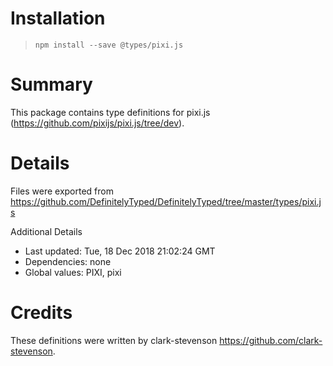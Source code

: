 # Installation
> `npm install --save @types/pixi.js`

# Summary
This package contains type definitions for pixi.js (https://github.com/pixijs/pixi.js/tree/dev).

# Details
Files were exported from https://github.com/DefinitelyTyped/DefinitelyTyped/tree/master/types/pixi.js

Additional Details
 * Last updated: Tue, 18 Dec 2018 21:02:24 GMT
 * Dependencies: none
 * Global values: PIXI, pixi

# Credits
These definitions were written by clark-stevenson <https://github.com/clark-stevenson>.
